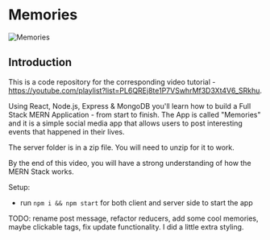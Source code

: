 # Memories

![Memories](https://expertdesign.cc/memories/screenshot-memories-app.jpg)

## Introduction

This is a code repository for the corresponding video tutorial - https://youtube.com/playlist?list=PL6QREj8te1P7VSwhrMf3D3Xt4V6_SRkhu.

Using React, Node.js, Express & MongoDB you'll learn how to build a Full Stack MERN Application - from start to finish. The App is called "Memories" and it is a simple social media app that allows users to post interesting events that happened in their lives.

The server folder is in a zip file. You will need to unzip for it to work.

By the end of this video, you will have a strong understanding of how the MERN Stack works.

Setup:

- run `npm i && npm start` for both client and server side to start the app

TODO: rename post message, refactor reducers, add some cool memories, maybe clickable tags, fix update functionality. I did a little extra styling.

